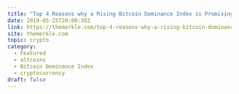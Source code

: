 ```yaml
---
title: "Top 4 Reasons why a Rising Bitcoin Dominance Index is Promising"
date: 2019-05-25T20:00:30Z
link: https://themerkle.com/top-4-reasons-why-a-rising-bitcoin-dominance-index-is-promising/?utm_medium=RSS&utm_source=hune
site: themerkle.com
topic: crypto
category:
  - Featured
  - altcoins
  - Bitcoin Dominance Index
  - cryptocurrency
draft: false
---
```

